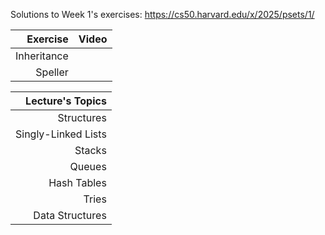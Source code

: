 
Solutions to Week 1's exercises: https://cs50.harvard.edu/x/2025/psets/1/


|    Exercise    | Video |
|---------------:|-------|
| Inheritance    |       |
| Speller        |       |
  
| Lecture's Topics       |
|-----------------------:|
| Structures             | 
| Singly-Linked Lists    |
| Stacks                 |
| Queues                 |
| Hash Tables            |
| Tries                  |
| Data Structures        |
